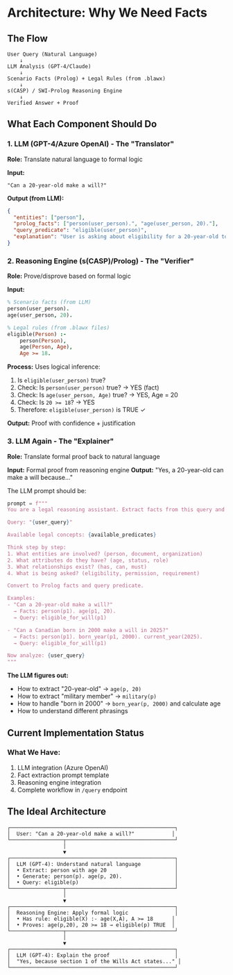 # Architecture: Why We Need Facts

## The Flow

```
User Query (Natural Language)
    ↓
LLM Analysis (GPT-4/Claude)
    ↓
Scenario Facts (Prolog) + Legal Rules (from .blawx)
    ↓
s(CASP) / SWI-Prolog Reasoning Engine
    ↓
Verified Answer + Proof
```

## What Each Component Should Do

### 1. **LLM (GPT-4/Azure OpenAI)** - The "Translator"

**Role:** Translate natural language to formal logic

**Input:**

```
"Can a 20-year-old make a will?"
```

**Output (from LLM):**

```json
{
  "entities": ["person"],
  "prolog_facts": ["person(user_person).", "age(user_person, 20)."],
  "query_predicate": "eligible(user_person)",
  "explanation": "User is asking about eligibility for a 20-year-old to make a will"
}
```

### 2. **Reasoning Engine (s(CASP)/Prolog)** - The "Verifier"

**Role:** Prove/disprove based on formal logic

**Input:**

```prolog
% Scenario facts (from LLM)
person(user_person).
age(user_person, 20).

% Legal rules (from .blawx files)
eligible(Person) :-
    person(Person),
    age(Person, Age),
    Age >= 18.
```

**Process:** Uses logical inference:

1. Is `eligible(user_person)` true?
2. Check: Is `person(user_person)` true? → YES (fact)
3. Check: Is `age(user_person, Age)` true? → YES, Age = 20
4. Check: Is `20 >= 18`? → YES
5. Therefore: `eligible(user_person)` is TRUE ✓

**Output:** Proof with confidence + justification

### 3. **LLM Again** - The "Explainer"

**Role:** Translate formal proof back to natural language

**Input:** Formal proof from reasoning engine
**Output:** "Yes, a 20-year-old can make a will because..."

The LLM prompt should be:

```python
prompt = f"""
You are a legal reasoning assistant. Extract facts from this query and convert to Prolog.

Query: "{user_query}"

Available legal concepts: {available_predicates}

Think step by step:
1. What entities are involved? (person, document, organization)
2. What attributes do they have? (age, status, role)
3. What relationships exist? (has, can, must)
4. What is being asked? (eligibility, permission, requirement)

Convert to Prolog facts and query predicate.

Examples:
- "Can a 20-year-old make a will?"
  → Facts: person(p1). age(p1, 20).
  → Query: eligible_for_will(p1)

- "Can a Canadian born in 2000 make a will in 2025?"
  → Facts: person(p1). born_year(p1, 2000). current_year(2025).
  → Query: eligible_for_will(p1)

Now analyze: {user_query}
"""
```

**The LLM figures out:**

- How to extract "20-year-old" → `age(p, 20)`
- How to extract "military member" → `military(p)`
- How to handle "born in 2000" → `born_year(p, 2000)` and calculate age
- How to understand different phrasings

## Current Implementation Status

### What We Have:

1. LLM integration (Azure OpenAI)
2. Fact extraction prompt template
3. Reasoning engine integration
4. Complete workflow in `/query` endpoint

## The Ideal Architecture

```
┌─────────────────────────────────────────────────────┐
│  User: "Can a 20-year-old make a will?"            │
└─────────────────┬───────────────────────────────────┘
                  │
                  ▼
┌─────────────────────────────────────────────────────┐
│  LLM (GPT-4): Understand natural language           │
│  • Extract: person with age 20                      │
│  • Generate: person(p). age(p, 20).                 │
│  • Query: eligible(p)                               │
└─────────────────┬───────────────────────────────────┘
                  │
                  ▼
┌─────────────────────────────────────────────────────┐
│  Reasoning Engine: Apply formal logic               │
│  • Has rule: eligible(X) :- age(X,A), A >= 18      │
│  • Proves: age(p,20), 20 >= 18 → eligible(p) TRUE  │
└─────────────────┬───────────────────────────────────┘
                  │
                  ▼
┌─────────────────────────────────────────────────────┐
│  LLM (GPT-4): Explain the proof                     │
│  "Yes, because section 1 of the Wills Act states..." │
└─────────────────────────────────────────────────────┘
```
